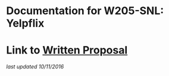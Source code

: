 # Documentation for W205-SNL: Yelpflix

# Link to [Written Proposal](https://docs.google.com/document/d/1__KCyO2YxckfI8kMvt0_RGtXWWHJaDltoKxJFplHPC4)



*last updated 10/11/2016*
